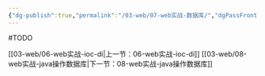 ```yaml
---
{"dg-publish":true,"permalink":"/03-web/07-web实战-数据库/","dgPassFrontmatter":true}
---
```



#TODO 

[[03-web/06-web实战-ioc-di\|上一节：06-web实战-ioc-di]]
[[03-web/08-web实战-java操作数据库\|下一节：08-web实战-java操作数据库]]
